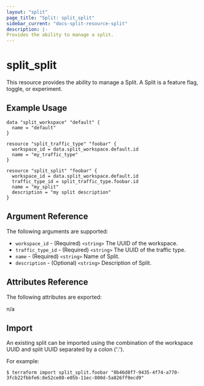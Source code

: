 ```yaml
---
layout: "split"
page_title: "Split: split_split"
sidebar_current: "docs-split-resource-split"
description: |-
Provides the ability to manage a split.
---
```


# split_split

This resource provides the ability to manage a Split. A Split is a feature flag, toggle, or experiment.

## Example Usage

```hcl-terraform
data "split_workspace" "default" {
  name = "default"
}

resource "split_traffic_type" "foobar" {
  workspace_id = data.split_workspace.default.id
  name = "my_traffic_type"
}

resource "split_split" "foobar" {
  workspace_id = data.split_workspace.default.id
  traffic_type_id = split_traffic_type.foobar.id
  name = "my_split"
  description = "my split description"
}
```

## Argument Reference

The following arguments are supported:

* `workspace_id` - (Required) `<string>` The UUID of the workspace.
* `traffic_type_id` - (Required) `<string>` The UUID of the traffic type.
* `name` - (Required) `<string>` Name of Split.
* `description` - (Optional) `<string>` Description of Split.

## Attributes Reference

The following attributes are exported:

n/a

## Import

An existing split can be imported using the combination of the workspace UUID
and split UUID separated by a colon (':').

For example:

```shell script
$ terraform import split_split.foobar "0b46d8f7-9435-4f74-a770-3fcb22fbbfe6:8e52ce80-e05b-11ec-800d-5a826ff9ecd9"
```